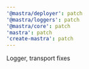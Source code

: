 ```yaml
---
'@mastra/deployer': patch
'@mastra/loggers': patch
'@mastra/core': patch
'mastra': patch
'create-mastra': patch
---
```


Logger, transport fixes
